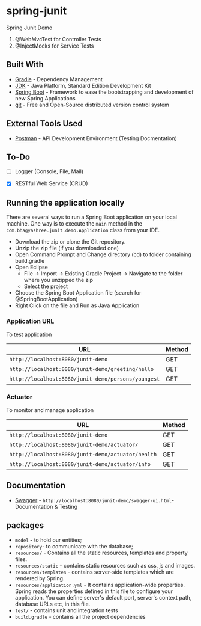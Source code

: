 # spring-junit
Spring Junit Demo

1. @WebMvcTest for Controller Tests
2. @InjectMocks for Service Tests

## Built With

* 	[Gradle](https://gradle.org/) - Dependency Management
* 	[JDK](http://www.oracle.com/technetwork/java/javase/downloads/jdk8-downloads-2133151.html) - Java Platform, Standard Edition Development Kit 
* 	[Spring Boot](https://spring.io/projects/spring-boot) - Framework to ease the bootstrapping and development of new Spring Applications
* 	[git](https://git-scm.com/) - Free and Open-Source distributed version control system 

## External Tools Used

* [Postman](https://www.getpostman.com/) - API Development Environment (Testing Docmentation)

## To-Do

- [ ] Logger (Console, File, Mail)
- [x] RESTful Web Service (CRUD)


## Running the application locally

There are several ways to run a Spring Boot application on your local machine. One way is to execute the `main` method in the `com.bhagyashree.junit.demo.Application` class from your IDE.

- Download the zip or clone the Git repository.
- Unzip the zip file (if you downloaded one)
- Open Command Prompt and Change directory (cd) to folder containing build.gradle
- Open Eclipse 
   - File -> Import -> Existing Gradle Project -> Navigate to the folder where you unzipped the zip
   - Select the project
- Choose the Spring Boot Application file (search for @SpringBootApplication)
- Right Click on the file and Run as Java Application

### Application URL

To test application

|  URL 																				|  Method |
|-----------------------------------------------------------------------------------|---------|
|`http://localhost:8080/junit-demo`  													| GET |
|`http://localhost:8080/junit-demo/greeting/hello`     									| GET |
|`http://localhost:8080/junit-demo/persons/youngest`      								| GET |

### Actuator

To monitor and manage application

|  URL |  Method |
|----------|--------------|
|`http://localhost:8080/junit-demo`  						| GET |
|`http://localhost:8080/junit-demo/actuator/`             | GET |
|`http://localhost:8080/junit-demo/actuator/health`    	| GET |
|`http://localhost:8080/junit-demo/actuator/info`      	| GET |


## Documentation

* [Swagger](http://localhost:8080/junit-demo/swagger-ui.html) - `http://localhost:8080/junit-demo/swagger-ui.html`- Documentation & Testing


## packages

- `model` - to hold our entities;
- `repository`- to communicate with the database;
- `resources/` - Contains all the static resources, templates and property files.
- `resources/static` - contains static resources such as css, js and images.
- `resources/templates` - contains server-side templates which are rendered by Spring.
- `resources/application.yml` - It contains application-wide properties. Spring reads the properties defined in this file to configure your application. You can define server's default port, server's context path, database URLs etc, in this file.
- `test/` - contains unit and integration tests
- `build.gradle` - contains all the project dependencies